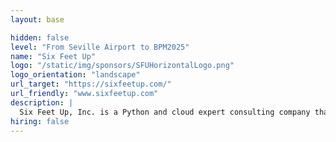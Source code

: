 ```yaml
---
layout: base

hidden: false
level: "From Seville Airport to BPM2025"
name: "Six Feet Up"
logo: "/static/img/sponsors/SFUHorizontalLogo.png"
logo_orientation: "landscape"
url_target: "https://sixfeetup.com/"
url_friendly: "www.sixfeetup.com"
description: |
  Six Feet Up, Inc. is a Python and cloud expert consulting company that helps innovative tech leaders build apps faster, innovate with AI/ML, simplify Big Data and leverage Cloud technology. Using modern technologies and processes, we Make Anything Possible™ for our clients. Our expert engineers accelerate digital transformation and implement custom, cutting-edge software implementations for Fortune 100 and 500 companies in various sectors including education, life sciences, transportation, fintech and government. Organizations like Capital One, NASA, Purdue and UNEP have sought out our passion for quality since 1999. <br/><br/> We work hard at promoting best practices and automation. To this end, we have founded industry-leading events including the Python Web Conference, the largest worldwide event for web developers; IndyPy, the largest Python meetup in Indiana; and IndyAWS, Indiana’s fastest-growing cloud meetup. <br/> <br/>Six Feet Up is powered by the EOS Process™ and is home to one of only 24 AWS Community Heroes in North America. We are a woman-owned and gender-balanced software company.
hiring: false
---
```

